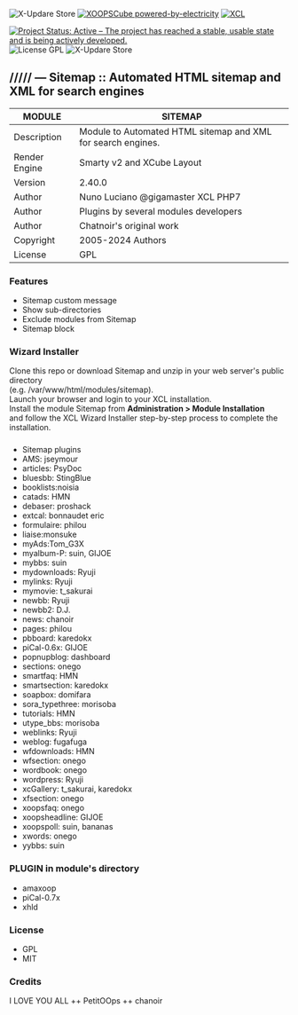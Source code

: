 
![X-Updare Store](https://img.shields.io/website?down_color=red&down_message=Offline&label=X-Update%20Store&style=for-the-badge&up_color=308311&up_message=online&url=https%3A%2F%2Fxoopscube.xyz%2Fuploads%2Fxupdatemaster%2Fstores_json_V1.txt)
[![XOOPSCube powered-by-electricity](https://img.shields.io/badge/Powered%20by-Electricity-face74?style=for-the-badge&labelColor=203244&logo=data:image/svg+xml;base64,PHN2ZyB4bWxucz0iaHR0cDovL3d3dy53My5vcmcvMjAwMC9zdmciIHdpZHRoPSIxZW0iIGhlaWdodD0iMWVtIiB2aWV3Qm94PSIwIDAgMjQgMjQiPjxwYXRoIGZpbGw9IiNmYWNlNzQiIGQ9Ik0xNC42OSAyLjIxTDQuMzMgMTEuNDljLS42NC41OC0uMjggMS42NS41OCAxLjczTDEzIDE0bC00Ljg1IDYuNzZjLS4yMi4zMS0uMTkuNzQuMDggMS4wMWMuMy4zLjc3LjMxIDEuMDguMDJsMTAuMzYtOS4yOGMuNjQtLjU4LjI4LTEuNjUtLjU4LTEuNzNMMTEgMTBsNC44NS02Ljc2Yy4yMi0uMzEuMTktLjc0LS4wOC0xLjAxYS43Ny43NyAwIDAgMC0xLjA4LS4wMnoiLz48L3N2Zz4=)](https://github.com/xoopscube)
[![XCL](https://img.shields.io/badge/XCL-Made%20with%20passion-b0201d?style=for-the-badge&labelColor=991015&logo=data:image/svg+xml;base64,PHN2ZyB4bWxucz0iaHR0cDovL3d3dy53My5vcmcvMjAwMC9zdmciIHdpZHRoPSIxZW0iIGhlaWdodD0iMWVtIiB2aWV3Qm94PSIwIDAgMjQgMjQiPjxwYXRoIGZpbGw9IndoaXRlIiBkPSJtMTIgMjEuMzVsLTEuNDUtMS4zMkM1LjQgMTUuMzYgMiAxMi4yNyAyIDguNUMyIDUuNDEgNC40MiAzIDcuNSAzYzEuNzQgMCAzLjQxLjgxIDQuNSAyLjA4QzEzLjA5IDMuODEgMTQuNzYgMyAxNi41IDNDMTkuNTggMyAyMiA1LjQxIDIyIDguNWMwIDMuNzctMy40IDYuODYtOC41NSAxMS41M0wxMiAyMS4zNVoiLz48L3N2Zz4=)](https://github.com/xoopscube)  

[![Project Status: Active – The project has reached a stable, usable state and is being actively developed.](https://www.repostatus.org/badges/2.0.0/active.svg)](https://github.com/xoopscube/xupdate)
![License GPL](https://img.shields.io/badge/License-GPL-green)
![X-Updare Store](https://img.shields.io/badge/XOOPSCube%20Package-XCL-blue)

## ///// — Sitemap :: Automated HTML sitemap and XML for search engines  


MODULE | SITEMAP
------------ | -------------
Description | Module to Automated HTML sitemap and XML for search engines.
Render Engine | Smarty v2 and XCube Layout
Version | 2.40.0 
Author | Nuno Luciano @gigamaster XCL PHP7  
Author | Plugins by several modules developers
Author | Chatnoir's original work
Copyright | 2005-2024 Authors
License | GPL

### Features

- Sitemap custom message 
- Show sub-directories
- Exclude modules from Sitemap
- Sitemap block

### Wizard Installer  

Clone this repo or download Sitemap and unzip in your web server's public directory  
(e.g. /var/www/html/modules/sitemap).  
Launch your browser and login to your XCL installation.  
Install the module Sitemap from **Administration > Module Installation**  
and follow the XCL Wizard Installer step-by-step process to complete the installation.

### 

- Sitemap plugins
- AMS: jseymour
- articles: PsyDoc
- bluesbb: StingBlue
- booklists:noisia
- catads: HMN
- debaser: proshack
- extcal: bonnaudet eric
- formulaire: philou
- liaise:monsuke
- myAds:Tom_G3X
- myalbum-P: suin, GIJOE
- mybbs: suin
- mydownloads: Ryuji
- mylinks: Ryuji
- mymovie: t_sakurai
- newbb: Ryuji
- newbb2: D.J.
- news: chanoir
- pages: philou
- pbboard: karedokx
- piCal-0.6x: GIJOE
- popnupblog: dashboard
- sections: onego
- smartfaq: HMN
- smartsection: karedokx
- soapbox: domifara
- sora_typethree: morisoba
- tutorials: HMN
- utype_bbs: morisoba
- weblinks: Ryuji
- weblog: fugafuga
- wfdownloads: HMN
- wfsection: onego
- wordbook: onego
- wordpress: Ryuji
- xcGallery: t_sakurai, karedokx
- xfsection: onego
- xoopsfaq: onego
- xoopsheadline: GIJOE
- xoopspoll: suin, bananas
- xwords: onego
- yybbs: suin

### PLUGIN in module's directory

- amaxoop
- piCal-0.7x
- xhld

### License

- GPL 
- MIT

### Credits

I LOVE YOU ALL ++ PetitOOps ++ chanoir
